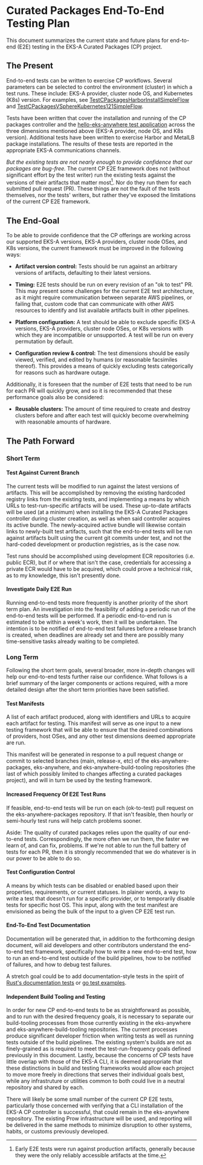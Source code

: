 # Curated Packages End-To-End Testing Plan

This document summarizes the current state and future plans for end-to-end (E2E) testing in the EKS-A Curated Packages (CP) project.

## The Present

End-to-end tests can be written to exercise CP workflows. Several parameters can be selected to control the environment (cluster) in which a test runs. These include: EKS-A provider, cluster node OS, and Kubernetes (K8s) version. For examples, see [TestCPackagesHarborInstallSimpleFlow](https://github.com/aws/eks-anywhere/blob/de84797d702028e15deb3363bbe222489f00229d/test/e2e/harbor_test.go) and [TestCPackagesVSphereKubernetes121SimpleFlow](https://github.com/aws/eks-anywhere/blob/de84797d702028e15deb3363bbe222489f00229d/test/e2e/curated_packages_test.go#L102).

Tests have been written that cover the installation and running of the CP packages controller and the [hello-eks-anywhere test application](https://github.com/aws/eks-anywhere-build-tooling/blob/61628f1669044a39ff561385c7032e3b6c7d12ed/projects/aws-containers/hello-eks-anywhere/conf/hello.sh) across the three dimensions mentioned above (EKS-A provider, node OS, and K8s version). Additional tests have been written to exercise Harbor and MetalLB package installations. The results of these tests are reported in the appropriate EKS-A communications channels.

*But the existing tests are not nearly enough to provide confidence that our packages are bug-free.* The current CP E2E framework does not (without significant effort by the test writer) run the existing tests against the versions of their artifacts that matter most[^1]. Nor do they run them for each submitted pull request (PR). These things are not the fault of the tests themselves, nor the tests' writers, but rather they've exposed the limitations of the current CP E2E framework.

[^1]: Early E2E tests were run against production artifacts, generally because they were the only reliably accessible artifacts at the time.

## The End-Goal

To be able to provide confidence that the CP offerings are working across our supported EKS-A versions, EKS-A providers, cluster node OSes, and K8s versions, the current framework must be improved in the following ways:

+ **Artifact version control:**
  Tests should be run against an arbitrary versions of artifacts, defaulting to their latest versions.

+ **Timing:**
  E2E tests should be run on every revision of an "ok to test" PR. This may present some challenges for the current E2E test architecture, as it might require communication between separate AWS pipelines, or failing that, custom code that can communicate with other AWS resources to identify and list available artifacts built in other pipelines.

+ **Platform configuration:**
  A test should be able to exclude specific EKS-A versions, EKS-A providers, cluster node OSes, or K8s versions with which they are incompatible or unsupported. A test will be run on every permutation by default.

+ **Configuration review & control:**
  The test dimensions should be easily viewed, verified, and edited by humans (or reasonable facsimiles thereof). This provides a means of quickly excluding tests categorically for reasons such as hardware outage.

Additionally, it is foreseen that the number of E2E tests that need to be run for each PR will quickly grow, and so it is recommended that these performance goals also be considered:

+ **Reusable clusters:** The amount of time required to create and destroy clusters before and after each test will quickly become overwhelming with reasonable amounts of hardware.

## The Path Forward

### Short Term

#### Test Against Current Branch

The current tests will be modified to run against the latest versions of artifacts. This will be accomplished by removing the existing hardcoded registry links from the existing tests, and implementing a means by which URLs to test-run-specific artifacts will be used. These up-to-date artifacts will be used (at a minimum) when installing the EKS-A Curated Packages controller during cluster creation, as well as when said controller acquires its active bundle. The newly-acquired active bundle will likewise contain links to newly-built test artifacts, such that the end-to-end tests will be run against artifacts built using the current git commits under test, and not the hard-coded development or production registries, as is the case now.

Test runs should be accomplished using development ECR repositories (i.e. public ECR), but if or where that isn't the case, credentials for accessing a private ECR would have to be acquired, which could prove a technical risk, as to my knowledge, this isn't presently done.

#### Investigate Daily E2E Run

Running end-to-end tests more frequently is another priority of the short term plan. An investigation into the feasibility of adding a periodic run of the end-to-end tests will be performed. If a periodic end-to-end run is estimated to be within a week's work, then it will be undertaken. The intention is to be notified of end-to-end test failures before a release branch is created, when deadlines are already set and there are possibly many time-sensitive tasks already waiting to be completed.

### Long Term

Following the short term goals, several broader, more in-depth changes will help our end-to-end tests further raise our confidence. What follows is a brief summary of the larger components or actions required, with a more detailed design after the short term priorities have been satisfied.

#### Test Manifests

A list of each artifact produced, along with identifiers and URLs to acquire each artifact for testing. This manifest will serve as one input to a new testing framework that will be able to ensure that the desired combinations of providers, host OSes, and any other test dimensions deemed appropriate are run.

This manifest will be generated in response to a pull request change or commit to selected branches (main, release-x, etc) of the eks-anywhere-packages, eks-anywhere, and eks-anywhere-build-tooling repositories (the last of which possibly limited to changes affecting a curated packages project), and will in turn be used by the testing framework.

#### Increased Frequency Of E2E Test Runs

If feasible, end-to-end tests will be run on each (ok-to-test) pull request on the eks-anywhere-packages repository. If that isn't feasible, then hourly or semi-hourly test runs will help catch problems sooner.

Aside: The quality of curated packages relies upon the quality of our end-to-end tests. Correspondingly, the more often we run them, the faster we learn of, and can fix, problems. If we're not able to run the full battery of tests for each PR, then it is strongly recommended that we do whatever is in our power to be able to do so.

#### Test Configuration Control

A means by which tests can be disabled or enabled based upon their properties, requirements, or current statuses. In plainer words, a way to write a test that doesn't run for a specific provider, or to temporarily disable tests for specific host OS. This input, along with the test manifest are envisioned as being the bulk of the input to a given CP E2E test run.

#### End-To-End Test Documentation

Documentation will be generated that, in addition to the forthcoming design document, will aid developers and other contributors understand the end-to-end test framework, specifically how to write a new end-to-end test, how to run an end-to-end test outside of the build pipelines, how to be notified of failures, and how to debug test failures.

A stretch goal could be to add documentation-style tests in the spirit of [Rust's documentation tests](https://doc.rust-lang.org/rustdoc/write-documentation/documentation-tests.html) or [go test examples](https://pkg.go.dev/testing#hdr-Examples).

#### Independent Build Tooling and Testing

In order for new CP end-to-end tests to be as straightforward as possible, and to run with the desired frequency goals, it is necessary to separate our build-tooling processes from those currently existing in the eks-anywhere and eks-anywhere-build-tooling repositories. The current processes produce significant developer friction when writing tests as well as running tests outside of the build pipelines. The existing system's builds are not as finely-grained as is required to meet the test-run-frequency goals defined previously in this document. Lastly, because the concerns of CP tests have little overlap with those of the EKS-A CLI, it is deemed appropriate that these distinctions in build and testing frameworks would allow each project to move more freely in directions that serves their individual goals best, while any infrastruture or utilities common to both could live in a neutral repository and shared by each.

There will likely be some small number of the current CP E2E tests, particularly those concerned with verifying that a CLI installation of the EKS-A CP controller is successful, that could remain in the eks-anywhere repository. The existing Prow infrastructure will be used, and reporting will be delivered in the same methods to minimize disruption to other systems, habits, or customs previously developed.
